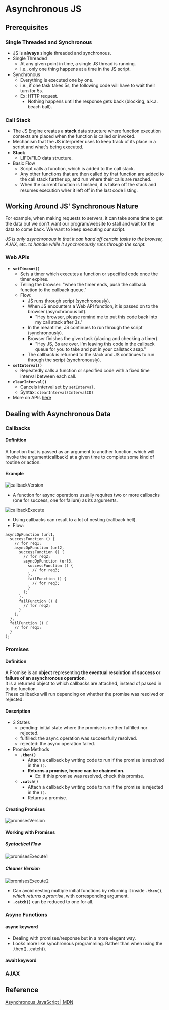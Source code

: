 # Asynchronous JS

## Prerequisites

### Single Threaded and Synchronous
- JS is **always** single threaded and synchronous.
- Single Threaded
  - At any given point in time, a single JS thread is running.
  - i.e., only one thing happens at a time in the JS script.
- Synchronous
  - Everything is executed one by one.
  - i.e., if one task takes 5s, the following code will have to wait their turn for 5s.
  - Ex: HTTP request.
    - Nothing happens until the response gets back (blocking, a.k.a. beach ball).

### Call Stack
- The JS Engine creates a **stack** data structure where function execution contexts are placed when the function is called or invoked.
- Mechanism that the JS interpreter uses to keep track of its place in a script and what's being executed.
- **Stack**
  - LIFO/FILO data structure.
- Basic Flow
  - Script calls a function, which is added to the call stack.
  - Any other functions that are then called by that function are added to the call stack further up, and run where their calls are reached.
  - When the current function is finished, it is taken off the stack and resumes execution wher it left off in the last code listing.

## Working Around JS' Synchronous Nature
For example, when making requests to servers, it can take some time to get the data but we don't want our program/website to stall and wait for the data to come back. We want to keep executing our script.

*JS is only asynchronous in that it can hand off certain tasks to the browser, AJAX, etc. to handle while it synchronously runs through the script.*

### Web APIs
- **`setTimeout()`**
  - Sets a timer which executes a function or specified code once the timer expires.
  - Telling the browser: "when the timer ends, push the callback function to the callback queue."
  - Flow:
    - JS runs through script (synchronously).
    - When JS encounters a Web API function, it is passed on to the browser (asynchronous bit).
      - "Hey browser, please remind me to put this code back into my call stack after 3s."
    - In the meantime, JS continues to run through the script (synchronously).
    - Browser finishes the given task (placing and checking a timer).
      - "Hey JS, 3s are over. I'm leaving this code in the callback queue for you to take and put in your callstack asap."
    - The callback is returned to the stack and JS continues to run through the script (synchronously).
- **`setInterval()`**
  - Repeatedly calls a function or specified code with a fixed time interval between each call.
- **`clearInterval()`**
  - Cancels interval set by `setInterval`.
  - Syntax: `clearInterval(IntervalID)`
- More on APIs [here](Web-APIs.md)

## Dealing with Asynchronous Data

### Callbacks

#### Definition
A function that is passed as an argument to another function, which will invoke the argument(callback) at a given time to complete some kind of routine or action.

#### Example
![callbackVersion](refImg/callbackVersion.png)
- A function for async operations usually requires two or more callbacks (one for success, one for failure) as its arguments.

![callbackExecute](refImg/callbackExecute.png)
- Using callbacks can result to a lot of nesting (callback hell).
- Flow:
```
asyncOpFunction (url1, 
  successFunction () {
    // for req1;
    asyncOpFunction (url2,  
      successFunction () {
        // for req2;
        asyncOpFunction (url3,
          successFunction () {
            // for req3;
          },
          failFunction () {
            // for req3;
          }
        );
      },
      failFunction () {
        // for req2;
      }
    );
  },
  failFunction () {
    // for req1;
  }
);
```

### Promises

#### Definition
A Promise is an **object** representing **the eventual resolution of success or failure of an asynchronous operation**.  
It is a returned object to which callbacks are attached, instead of passed in to the function.  
These callbacks will run depending on whether the promise was resolved or rejected.

#### Description
- 3 States
  - pending: initial state where the promise is neither fulfilled nor rejected.
  - fulfilled: the async operation was successfully resolved.
  - rejected: the async operation failed.
- Promise Methods
  - **`.then()`**
    - Attach a callback by writing code to run if the promise is resolved in the `()`.
    - **Returns a promise, hence can be chained on.**
      - Ex: if this promise was resolved, check this promise.
  - **`.catch()`**
    - Attach a callback by writing code to run if the promise is rejected in the `()`.
    - Returns a promise.

#### Creating Promises
![promisesVersion](refImg/promisesVersion.png)

#### Working with Promises
##### Syntactical Flow
![promisesExecute1](refImg/promisesExecute1.png)
##### Cleaner Version
![promisesExecute2](refImg/promisesExecute2.png)
- Can avoid nesting multiple initial functions by returning it inside **`.then()`**, *which returns a promise*, with corresponding argument.
- **`.catch()`** can be reduced to one for all.

### Async Functions

#### async keyword
- Dealing with promises/response but in a more elegant way.
- Looks more like synchronous programming. Rather than when using the .then(), .catch().

#### await keyword

### AJAX

## Reference
[Asynchronous JavaScript | MDN](https://developer.mozilla.org/en-US/docs/Learn/JavaScript/Asynchronous)
